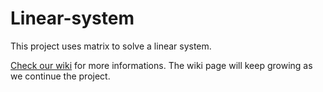 # Linear-system
This project uses matrix to solve a linear system.

[Check our wiki](https://github.com/73VW/Linear-system/wiki) for more informations. The wiki page will keep growing as we continue the project.
